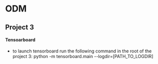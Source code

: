 # ODM

## Project 3
#### Tensoarboard 
- to launch tensorboard run the following command in the root of the project 3: python -m tensorboard.main --logdir=[PATH_TO_LOGDIR]
